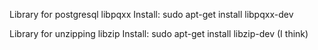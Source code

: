 
Library for postgresql
        libpqxx
    Install:
        sudo apt-get install libpqxx-dev

Library for unzipping
        libzip
    Install:
        sudo apt-get install libzip-dev
        (I think)
